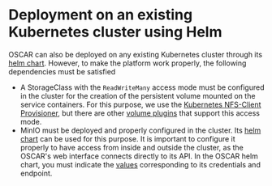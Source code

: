 # Deployment on an existing Kubernetes cluster using Helm

OSCAR can also be deployed on any existing Kubernetes cluster through its [helm chart](https://github.com/grycap/helm-charts/tree/master/oscar). However, to make the platform work properly, the following dependencies must be satisfied

- A StorageClass with the `ReadWriteMany` access mode must be configured in the cluster for the creation of the persistent volume mounted on the service containers. For this purpose, we use the [Kubernetes NFS-Client Provisioner](https://github.com/kubernetes-sigs/nfs-subdir-external-provisioner), but there are other [volume plugins](https://kubernetes.io/docs/concepts/storage/persistent-volumes/#access-modes) that support this access mode.
- MinIO must be deployed and properly configured in the cluster. Its [helm chart](https://github.com/minio/charts/tree/master/minio) can be used for this purpose. It is important to configure it properly to have access from inside and outside the cluster, as the OSCAR's web interface connects directly to its API. In the OSCAR helm chart, you must indicate the [values](https://github.com/grycap/helm-charts/tree/master/oscar#configuration) corresponding to its credentials and endpoint.